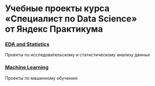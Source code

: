 ﻿# Учебные проекты курса «Специалист по Data Science»<br>от Яндекс Практикума

### [EDA and Statistics](https://github.com/vkarakcheev/DS/tree/main/Yandex%20Practicum%20Projects/EDA%20and%20Statistics)
Проекты по исследовательскому и статистическому анализу данных

### [Machine Learning](https://github.com/vkarakcheev/DS/tree/main/Yandex%20Practicum%20Projects/Machine%20Learning)
Проекты по машинному обучению
